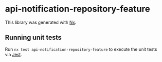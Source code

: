 # api-notification-repository-feature

This library was generated with [Nx](https://nx.dev).

## Running unit tests

Run `nx test api-notification-repository-feature` to execute the unit tests via [Jest](https://jestjs.io).
